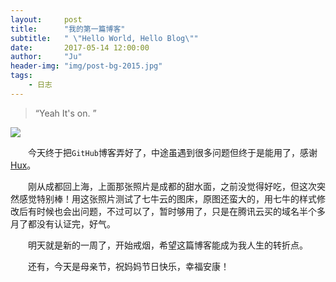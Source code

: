 ```yaml
---
layout:     post
title:      "我的第一篇博客"
subtitle:   " \"Hello World, Hello Blog\""
date:       2017-05-14 12:00:00
author:     "Ju"
header-img: "img/post-bg-2015.jpg"
tags:
    - 日志
--- 
```


> “Yeah It's on. ”

![](http://ooyw340iz.bkt.clouddn.com/chengdu1705/tsm.JPG?imageMogr2/auto-orient/thumbnail/200000@/format/png/blur/1x0/quality/75%7Cimageslim)



　　今天终于把`GitHub`博客弄好了，中途虽遇到很多问题但终于是能用了，感谢[Hux](http://huangxuan.me/)。

　　刚从成都回上海，上面那张照片是成都的甜水面，之前没觉得好吃，但这次突然感觉特别棒！用这张照片测试了七牛云的图床，原图还蛮大的，用七牛的样式修改后有时候也会出问题，不过可以了，暂时够用了，只是在腾讯云买的域名半个多月了都没有认证完，好气。

　　明天就是新的一周了，开始戒烟，希望这篇博客能成为我人生的转折点。

　　还有，今天是母亲节，祝妈妈节日快乐，幸福安康！
